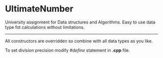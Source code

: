 # UltimateNumber

University assignment for Data structures and Algorithms.
Easy to use data type fot calculations without limitations.
***

All constructors are overridden so combine with all data types as you like.



To set division precision modify *#define* statement in **.cpp** file.
